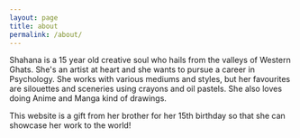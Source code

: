 ```yaml
---
layout: page
title: about
permalink: /about/
---
```


Shahana is a 15 year old creative soul who hails from the valleys
of Western Ghats. She's an artist at heart and she wants to pursue
a career in Psychology. She works with various mediums and styles, but her favourites are silouettes and sceneries using crayons and oil pastels. She also loves doing Anime and Manga kind of drawings.

This website is a gift from her brother for her 15th birthday so
that she can showcase her work to the world!